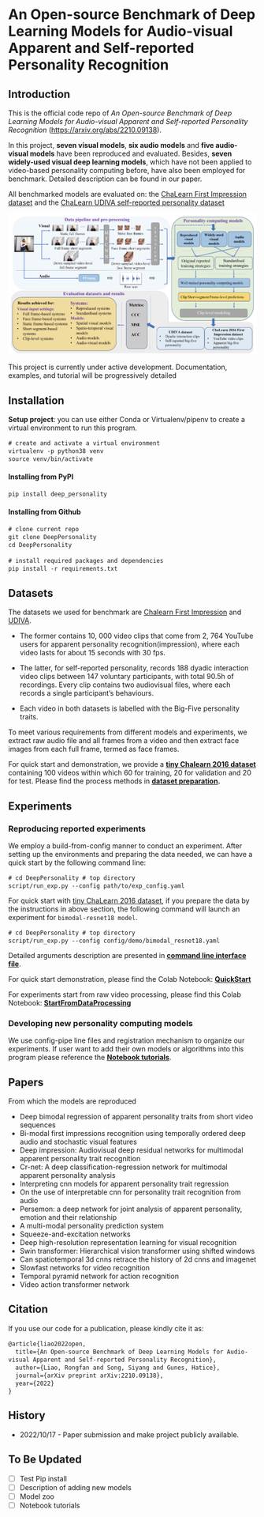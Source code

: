 # An Open-source Benchmark of Deep Learning Models for Audio-visual Apparent and Self-reported Personality Recognition
## Introduction
This is the official code repo of *An Open-source Benchmark of Deep Learning Models for Audio-visual Apparent and Self-reported Personality Recognition* (https://arxiv.org/abs/2210.09138).

In this project, **seven visual models**, **six audio models** and **five audio-visual models** have been reproduced 
and evaluated. Besides, **seven widely-used visual deep learning models**, which have not been applied to video-based 
personality computing before, have also been employed for benchmark. Detailed description can be found in our paper.

All benchmarked models are evaluated on: 
the [ChaLearn First Impression dataset](https://chalearnlap.cvc.uab.cat/dataset/24/description/#) and
the [ChaLearn UDIVA self-reported personality dataset](https://chalearnlap.cvc.uab.es/dataset/41/description/#)


<center>
<img src="docs/figures/pipeline.png" />
</center>

This project is currently under active development. Documentation, examples, and tutorial will be progressively detailed


## Installation
 **Setup project**: you can use either Conda or Virtualenv/pipenv to create a virtual environment to run this program.

```shell
# create and activate a virtual environment
virtualenv -p python38 venv
source venv/bin/activate
````

#### Installing from PyPI

```shell
pip install deep_personality
``` 

#### Installing from Github
```shell
# clone current repo
git clone DeepPersonality
cd DeepPersonality

# install required packages and dependencies
pip install -r requirements.txt
```


## Datasets 

The datasets we used for benchmark are [Chalearn First Impression](https://chalearnlap.cvc.uab.cat/dataset/24/description/#) 
and [UDIVA](https://chalearnlap.cvc.uab.es/dataset/41/description/#). 

- The former contains  10, 000 video clips that come from 2, 764 YouTube users for apparent personality recognition(impression), 
where each video lasts for about 15 seconds with 30 fps. 

- The latter, for self-reported personality, records 188 dyadic 
interaction video clips between 147 voluntary participants, with total 90.5h of recordings. Every clip contains two audiovisual files, where each records a single participant’s behaviours. 

- Each video in both datasets is labelled with the Big-Five personality traits. 


To meet various requirements from different models and experiments, we extract raw audio file and all frames from a video
and then extract face images from each full frame, termed as face frames. 

For quick start and demonstration, we provide a
**[tiny Chalearn 2016 dataset](https://drive.google.com/file/d/1S87nJFLz9ygzw2Ep_rJUXzzWFfdz15an/view?usp=sharing)** 
containing 100 videos within which 60 for training, 20 for validation and 20 for test. Please find the process methods in 
**[dataset preparation](datasets/README.md).**


## Experiments
### Reproducing reported experiments
We employ a build-from-config manner to conduct an experiment. After setting up the environments and preparing the data needed,
we can have a quick start by the following command line:
```shell
# cd DeepPersonality # top directory 
script/run_exp.py --config path/to/exp_config.yaml 
```
For quick start with [tiny ChaLearn 2016 dataset](https://drive.google.com/file/d/1S87nJFLz9ygzw2Ep_rJUXzzWFfdz15an/view?usp=sharing),
if you prepare the data by the instructions in above section, the following command will launch an experiment for `bimodal-resnet18 model`.
```shell
# cd DeepPersonality # top directory
script/run_exp.py --config config/demo/bimodal_resnet18.yaml
```
Detailed arguments description are presented in  **[command line interface file](docs/Command_line_interface.md)**.

For quick start demonstration, please find the Colab Notebook:
**[QuickStart](https://colab.research.google.com/drive/1QgISDUbLN0UFFK78e5Zmwcyfn8xtpr3o?usp=sharing)**

For experiments start from raw video processing, please find this Colab Notebook:
**[StartFromDataProcessing](https://colab.research.google.com/drive/1_YThB_O1nO4y9zK6AHOUEx-a2zb_ba9y?usp=sharing)**

### Developing new personality computing models
We use config-pipe line files and registration mechanism to organize our experiments. If user want to add their own 
models or algorithms into this program please reference the **[Notebook tutorials]()**.




## Papers 
From which the models are reproduced

- Deep bimodal regression of apparent personality traits from short video sequences
- Bi-modal first impressions recognition using temporally ordered deep audio and stochastic visual features
- Deep impression: Audiovisual deep residual networks for multimodal apparent personality trait recognition
- Cr-net: A deep classification-regression network for multimodal apparent personality analysis
- Interpreting cnn models for apparent personality trait regression
- On the use of interpretable cnn for personality trait recognition from audio
- Persemon: a deep network for joint analysis of apparent personality, emotion and their relationship
- A multi-modal personality prediction system
- Squeeze-and-excitation networks
- Deep high-resolution representation learning for visual recognition
- Swin transformer: Hierarchical vision transformer using shifted windows
- Can spatiotemporal 3d cnns retrace the history of 2d cnns and imagenet
- Slowfast networks for video recognition
- Temporal pyramid network for action recognition
- Video action transformer network


## Citation

If you use our code for a publication, please kindly cite it as:
```
@article{liao2022open,
  title={An Open-source Benchmark of Deep Learning Models for Audio-visual Apparent and Self-reported Personality Recognition},
  author={Liao, Rongfan and Song, Siyang and Gunes, Hatice},
  journal={arXiv preprint arXiv:2210.09138},
  year={2022}
}
```

## History
- 2022/10/17 - Paper submission and make project publicly available.

## To Be Updated

[//]: # (- [ ] Detailed Data prepare pipeline description)
- [ ] Test Pip install
- [ ] Description of adding new models
- [ ] Model zoo
- [ ] Notebook tutorials
